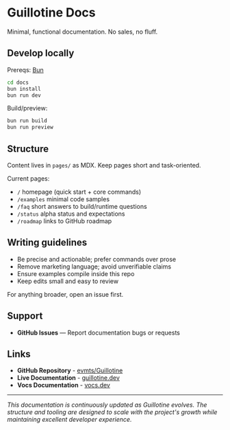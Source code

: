 # Guillotine Docs

Minimal, functional documentation. No sales, no fluff.

## Develop locally

Prereqs: [Bun](https://bun.sh)

```bash
cd docs
bun install
bun run dev
```

Build/preview:

```bash
bun run build
bun run preview
```

## Structure

Content lives in `pages/` as MDX. Keep pages short and task-oriented.

Current pages:
- `/` homepage (quick start + core commands)
- `/examples` minimal code samples
- `/faq` short answers to build/runtime questions
- `/status` alpha status and expectations
- `/roadmap` links to GitHub roadmap

## Writing guidelines

- Be precise and actionable; prefer commands over prose
- Remove marketing language; avoid unverifiable claims
- Ensure examples compile inside this repo
- Keep edits small and easy to review

For anything broader, open an issue first.

## Support

- **GitHub Issues** — Report documentation bugs or requests

## Links

- **GitHub Repository** - [evmts/Guillotine](https://github.com/evmts/Guillotine)
- **Live Documentation** - [guillotine.dev](https://guillotine.dev)
- **Vocs Documentation** - [vocs.dev](https://vocs.dev)

---

*This documentation is continuously updated as Guillotine evolves. The structure and tooling are designed to scale with the project's growth while maintaining excellent developer experience.*
